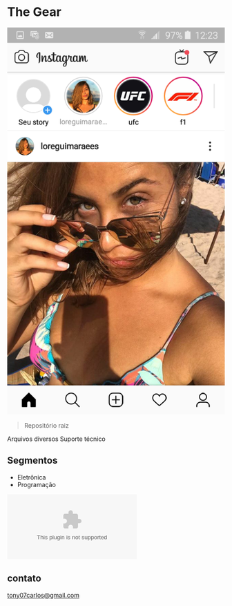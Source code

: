 # The Gear
![prewiew](./.github/prewiew.png)
> Repositório raiz

Arquivos diversos
Suporte técnico

## Segmentos

- Eletrônica
- Programação

![Click aqui para saber mais](www/google.com)

## contato

tony07carlos@gmail.com